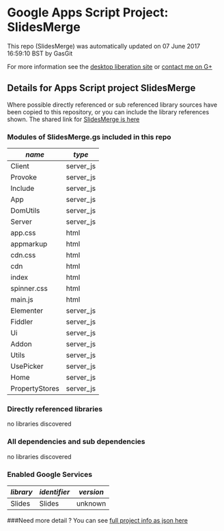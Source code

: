 # Google Apps Script Project: SlidesMerge
This repo (SlidesMerge) was automatically updated on 07 June 2017 16:59:10 BST by GasGit

For more information see the [desktop liberation site](http://ramblings.mcpher.com/Home/excelquirks/drivesdk/gettinggithubready "desktop liberation") or [contact me on G+](https://plus.google.com/+BruceMcpherson "Bruce McPherson - GDE")
## Details for Apps Script project SlidesMerge
Where possible directly referenced or sub referenced library sources have been copied to this repository, or you can include the library references shown. 
The shared link for [SlidesMerge is here](https://script.google.com/d/1TryiGn4vG6VtLAl6hqXgd4CpOAgSpppeUPbC5mzW0X666g642wSjMW0V/edit?usp=sharing "open in the GAS IDE")

### Modules of SlidesMerge.gs included in this repo
*name*|*type*
--- | --- 
Client| server_js
Provoke| server_js
Include| server_js
App| server_js
DomUtils| server_js
Server| server_js
app.css| html
appmarkup| html
cdn.css| html
cdn| html
index| html
spinner.css| html
main.js| html
Elementer| server_js
Fiddler| server_js
Ui| server_js
Addon| server_js
Utils| server_js
UsePicker| server_js
Home| server_js
PropertyStores| server_js
### Directly referenced libraries
no libraries discovered
### All dependencies and sub dependencies
no libraries discovered
### Enabled Google Services
*library*|*identifier*|*version*
--- | --- | --- 
Slides| Slides|unknown
###Need more detail ?
You can see [full project info as json here](info.json)
